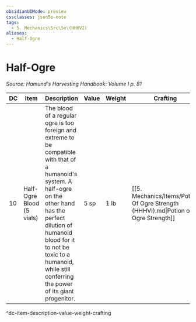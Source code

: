 ```yaml
---
obsidianUIMode: preview
cssclasses: json5e-note
tags:
  - 5. Mechanics\Src\5e\(HHHVI)
aliases:
  - Half-Ogre
---
```

# Half-Ogre
*Source: Hamund's Harvesting Handbook: Volume I p. 81* 

| DC | Item | Description | Value | Weight | Crafting |
|----|------|-------------|-------|--------|----------|
| 10 | Half-Ogre Blood (5 vials) | The blood of a regular ogre is too foreign and extreme to be compatible with that of a humanoid's system. A half-ogre on the other hand has the perfect dilution of humanoid blood for it to not be toxic to a humanoid, while still conferring the power of its giant progenitor. | 5 sp | 1 lb | [[5. Mechanics/Items/Potion Of Ogre Strength (HHHVI).md\|Potion of Ogre Strength]] |
^dc-item-description-value-weight-crafting

